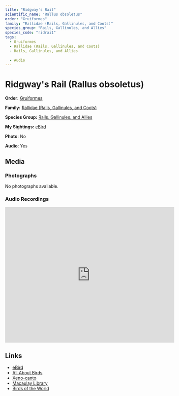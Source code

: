 ```yaml
---
title: "Ridgway's Rail"
scientific_name: "Rallus obsoletus"
order: "Gruiformes"
family: "Rallidae (Rails, Gallinules, and Coots)"
species_group: "Rails, Gallinules, and Allies"
species_code: "ridrai1"
tags: 
  - Gruiformes
  - Rallidae (Rails, Gallinules, and Coots)
  - Rails, Gallinules, and Allies
  
  - Audio
---
```


# Ridgway's Rail (Rallus obsoletus)

**Order:** [Gruiformes](/tags/gruiformes)

**Family:** [Rallidae (Rails, Gallinules, and Coots)](/tags/rallidae-rails-gallinules-and-coots)

**Species Group:** [Rails, Gallinules, and Allies](/tags/rails-gallinules-and-allies)

**My Sightings:** [eBird](https://ebird.org/lifelist?r=world&time=life&spp=ridrai1)

**Photo**: No 

**Audio**: Yes

## Media
### Photographs
No photographs available.

### Audio Recordings
<iframe src="https://macaulaylibrary.org/asset/626917178/embed" width="550" height="440" frameborder="0" allowfullscreen></iframe>

## Links
* [eBird](https://ebird.org/species/ridrai1) 
* [All About Birds](https://www.allaboutbirds.org/guide/ridrai1) 
* [Xeno-canto](https://www.xeno-canto.org/species/rallus-obsoletus) 
* [Macaulay Library](https://search.macaulaylibrary.org/catalog?taxonCode=ridrai1&sort=rating_rank_desc)
* [Birds of the World](https://birdsoftheworld.org/bow/species/ridrai1)
